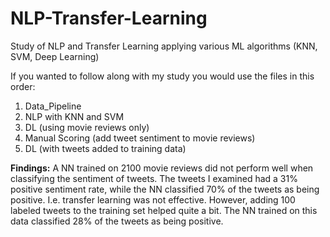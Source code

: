 # NLP-Transfer-Learning
Study of NLP and Transfer Learning applying various ML algorithms (KNN, SVM, Deep Learning)

If you wanted to follow along with my study you would use the files in this order:
1. Data_Pipeline
2. NLP with KNN and SVM
3. DL (using movie reviews only)
4. Manual Scoring (add tweet sentiment to movie reviews)
5. DL (with tweets added to training data)

**Findings:** A NN trained on 2100 movie reviews did not perform well when classifying the sentiment of tweets. The tweets I examined had a 31% positive sentiment rate, while the NN classified 70% of the tweets as being positive. I.e. transfer learning was not effective. However, adding 100 labeled tweets to the training set helped quite a bit. The NN trained on this data classified 28% of the tweets as being positive.  
